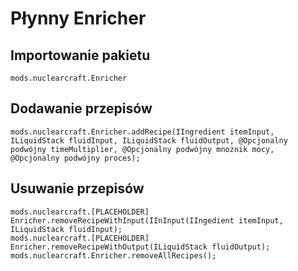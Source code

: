 # Płynny Enricher

## Importowanie pakietu
`mods.nuclearcraft.Enricher`

## Dodawanie przepisów
```zenscript
mods.nuclearcraft.Enricher.addRecipe(IIngredient itemInput, ILiquidStack fluidInput, ILiquidStack fluidOutput, @Opcjonalny podwójny timeMultiplier, @Opcjonalny podwójny mnożnik mocy, @Opcjonalny podwójny proces);
```

## Usuwanie przepisów
```zenscript
mods.nuclearcraft.[PLACEHOLDER] Enricher.removeRecipeWithInput(IInInput(IIngedient itemInput, ILiquidStack fluidInput);
mods.nuclearcraft.[PLACEHOLDER] Enricher.removeRecipeWithOutput(ILiquidStack fluidOutput);
mods.nuclearcraft.Enricher.removeAllRecipes();
```
